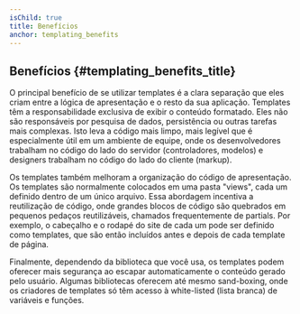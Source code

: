 ```yaml
---
isChild: true
title: Benefícios
anchor: templating_benefits
---
```


## Benefícios {#templating_benefits_title}

O principal benefício de se utilizar templates é a clara separação que eles criam entre a lógica de apresentação e o 
resto da sua aplicação. Templates têm a responsabilidade exclusiva de exibir o conteúdo formatado. Eles não são 
responsáveis por pesquisa de dados, persistência ou outras tarefas mais complexas. Isto leva a código mais limpo, mais 
legível que é especialmente útil em um ambiente de equipe, onde os desenvolvedores trabalham no código do lado do 
servidor (controladores, modelos) e designers trabalham no código do lado do cliente (markup).

Os templates também melhoram a organização do código de apresentação. Os templates são normalmente colocados em uma 
pasta "views", cada um definido dentro de um único arquivo. Essa abordagem incentiva a reutilização de código, onde 
grandes blocos de código são quebrados em pequenos pedaços reutilizáveis, chamados frequentemente de partials. Por 
exemplo, o cabeçalho e o rodapé do site de cada um pode ser definido como templates, que são então incluídos antes e 
depois de cada template de página.

Finalmente, dependendo da biblioteca que você usa, os templates podem oferecer mais segurança ao escapar automaticamente 
o conteúdo gerado pelo usuário. Algumas bibliotecas oferecem até mesmo sand-boxing, onde os criadores de templates só 
têm acesso à white-listed (lista branca) de variáveis e funções.
